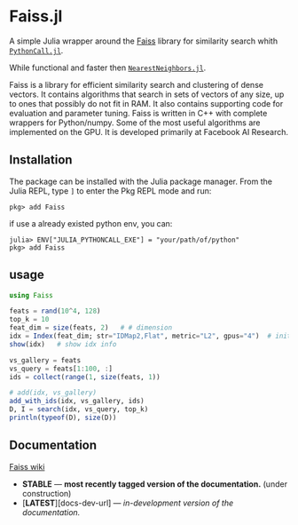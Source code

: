 # Faiss.jl

A simple Julia wrapper around the [Faiss](https://github.com/facebookresearch/Faiss) library for similarity search whith [`PythonCall.jl`](https://github.com/cjdoris/PythonCall.jl).

While functional and faster then [`NearestNeighbors.jl`](https://github.com/KristofferC/NearestNeighbors.jl).

Faiss is a library for efficient similarity search and clustering of dense vectors. It contains algorithms that search in sets of vectors of any size, up to ones that possibly do not fit in RAM. It also contains supporting code for evaluation and parameter tuning. Faiss is written in C++ with complete wrappers for Python/numpy. Some of the most useful algorithms are implemented on the GPU. It is developed primarily at Facebook AI Research.


## Installation

The package can be installed with the Julia package manager.
From the Julia REPL, type `]` to enter the Pkg REPL mode and run:

```
pkg> add Faiss
```
if use a already existed python env, you can:
```
julia> ENV["JULIA_PYTHONCALL_EXE"] = "your/path/of/python"
pkg> add Faiss
```

## usage
```julia
using Faiss

feats = rand(10^4, 128)
top_k = 10
feat_dim = size(feats, 2)   # # dimension
idx = Index(feat_dim; str="IDMap2,Flat", metric="L2", gpus="4")  # init Faiss Index
show(idx)   # show idx info

vs_gallery = feats
vs_query = feats[1:100, :]
ids = collect(range(1, size(feats, 1))

# add(idx, vs_gallery)
add_with_ids(idx, vs_gallery, ids)
D, I = search(idx, vs_query, top_k) 
println(typeof(D), size(D))
```

## Documentation

[Faiss wiki](https://github.com/facebookresearch/faiss/wiki)
- **STABLE** &mdash; **most recently tagged version of the documentation.** (under construction)
- [**LATEST**][docs-dev-url] &mdash; *in-development version of the documentation.*
